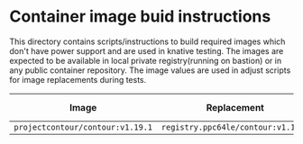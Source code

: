 # Container image buid instructions

This directory contains scripts/instructions to build required images which don't have power support and are used in knative testing. The images are expected to be available in local private registry(running on bastion) or in any public container repository. The image values are used in adjust scripts for image replacements during tests.


|Image|Replacement|Used In|
|:-:|:-:|:-:|
|`projectcontour/contour:v1.19.1`|`registry.ppc64le/contour:v1.19.1`|`serving`|
